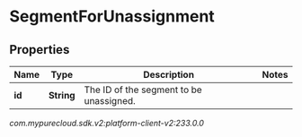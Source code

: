 # SegmentForUnassignment


## Properties

| Name | Type | Description | Notes |
| ------------ | ------------- | ------------- | ------------- |
| **id** | **String** | The ID of the segment to be unassigned. |  |




_com.mypurecloud.sdk.v2:platform-client-v2:233.0.0_
